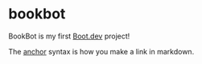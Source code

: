# bookbot

BookBot is my first [Boot.dev](https://www.boot.dev) project!

The [anchor](https://github.com/ChunkyCritter/bookbot?tab=readme-ov-file#bookbot) syntax is how you make a link in markdown.